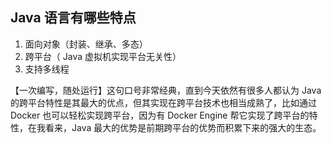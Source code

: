 ## Java 语言有哪些特点

1. 面向对象（封装、继承、多态）
2. 跨平台（ Java 虚拟机实现平台无关性）
3. 支持多线程

【一次编写，随处运行】这句口号非常经典，直到今天依然有很多人都认为 Java 的跨平台特性是其最大的优点，但其实现在跨平台技术也相当成熟了，比如通过 Docker 也可以轻松实现跨平台，因为有 Docker Engine 帮它实现了跨平台的特性，在我看来，Java 最大的优势是前期跨平台的优势而积累下来的强大的生态。